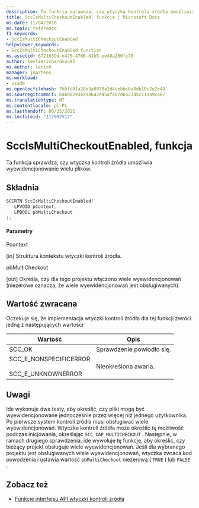 ```yaml
---
description: Ta funkcja sprawdza, czy wtyczka kontroli źródła umożliwia wyewidencjonowanie wielu plików.
title: SccIsMultiCheckoutEnabled, funkcja | Microsoft Docs
ms.date: 11/04/2016
ms.topic: reference
f1_keywords:
- SccIsMultiCheckoutEnabled
helpviewer_keywords:
- SccIsMultiCheckoutEnabled function
ms.assetid: 6721639d-e475-4766-81b5-ee40a280fc70
author: leslierichardson95
ms.author: lerich
manager: jmartens
ms.workload:
- vssdk
ms.openlocfilehash: 7b9fc81a20e3a8078a2d4cebbc6a8db10c2e2e49
ms.sourcegitcommit: bab002936a9a642e45af407d652345c113a9c467
ms.translationtype: MT
ms.contentlocale: pl-PL
ms.lasthandoff: 06/25/2021
ms.locfileid: "112902517"
---
```

# <a name="sccismulticheckoutenabled-function"></a>SccIsMultiCheckoutEnabled, funkcja
Ta funkcja sprawdza, czy wtyczka kontroli źródła umożliwia wyewidencjonowanie wielu plików.

## <a name="syntax"></a>Składnia

```cpp
SCCRTN SccIsMultiCheckoutEnabled(
   LPVOID pContext,
   LPBOOL pbMultiCheckout
);
```

#### <a name="parameters"></a>Parametry
 Pcontext

[in] Struktura kontekstu wtyczki kontroli źródła.

 pbMultiCheckout

[out] Określa, czy dla tego projektu włączono wiele wyewidencjonowań (niezerowe oznacza, że wiele wyewidencjonowań jest obsługiwanych).

## <a name="return-value"></a>Wartość zwracana
 Oczekuje się, że implementacja wtyczki kontroli źródła dla tej funkcji zwróci jedną z następujących wartości:

|Wartość|Opis|
|-----------|-----------------|
|SCC_OK|Sprawdzenie powiodło się.|
|SCC_E_NONSPECIFICERROR<br /><br /> SCC_E_UNKNOWNERROR|Nieokreślona awaria.|

## <a name="remarks"></a>Uwagi
 Ide wykonuje dwa testy, aby określić, czy pliki mogą być wyewidencjonowane jednocześnie przez więcej niż jednego użytkownika. Po pierwsze system kontroli źródła musi obsługiwać wiele wyewidencjonowań. Wtyczka kontroli źródła może określić tę możliwość podczas inicjowania, określając `SCC_CAP_MULTICHECKOUT` . Następnie, w ramach drugiego sprawdzenia, ide wywołuje tę funkcję, aby określić, czy bieżący projekt obsługuje wiele wyewidencjonowań. Jeśli dla wybranego projektu jest obsługiwanych wiele wyewidencjonowań, wtyczka zwraca kod powodzenia i ustawia wartość `pbMultiCheckout` niezerową ( `TRUE` ) lub `FALSE` .

## <a name="see-also"></a>Zobacz też
- [Funkcje interfejsu API wtyczki kontroli źródła](../extensibility/source-control-plug-in-api-functions.md)
